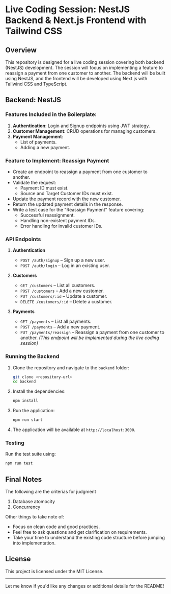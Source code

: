 # Live Coding Session: NestJS Backend & Next.js Frontend with Tailwind CSS

## Overview
This repository is designed for a live coding session covering both backend (NestJS) development. The session will focus on implementing a feature to reassign a payment from one customer to another. The backend will be built using NestJS, and the frontend will be developed using Next.js with Tailwind CSS and TypeScript.

## Backend: NestJS
### Features Included in the Boilerplate:
1. **Authentication**: Login and Signup endpoints using JWT strategy.
2. **Customer Management**: CRUD operations for managing customers.
3. **Payment Management**:
   - List of payments.
   - Adding a new payment.
  
### Feature to Implement: Reassign Payment
- Create an endpoint to reassign a payment from one customer to another.
- Validate the request:
  - Payment ID must exist.
  - Source and Target Customer IDs must exist.
- Update the payment record with the new customer.
- Return the updated payment details in the response.
- Write a test case for the "Reassign Payment" feature covering:
  - Successful reassignment.
  - Handling non-existent payment IDs.
  - Error handling for invalid customer IDs.

### API Endpoints
1. **Authentication**
   - `POST /auth/signup` – Sign up a new user.
   - `POST /auth/login` – Log in an existing user.

2. **Customers**
   - `GET /customers` – List all customers.
   - `POST /customers` – Add a new customer.
   - `PUT /customers/:id` – Update a customer.
   - `DELETE /customers/:id` – Delete a customer.

3. **Payments**
   - `GET /payments` – List all payments.
   - `POST /payments` – Add a new payment.
   - `PUT /payments/reassign` – Reassign a payment from one customer to another. *(This endpoint will be implemented during the live coding session)*

### Running the Backend
1. Clone the repository and navigate to the `backend` folder:
   ```bash
   git clone <repository-url>
   cd backend
   ```

2. Install the dependencies:
   ```bash
   npm install
   ```

3. Run the application:
   ```bash
   npm run start
   ```

4. The application will be available at `http://localhost:3000`.

### Testing
Run the test suite using:
```bash
npm run test
```

## Final Notes

The following are the criterias for judgment
1. Database atomocity
2. Concurrency

Other things to take note of:

- Focus on clean code and good practices.
- Feel free to ask questions and get clarification on requirements.
- Take your time to understand the existing code structure before jumping into implementation.

## License
This project is licensed under the MIT License.

---

Let me know if you'd like any changes or additional details for the README!